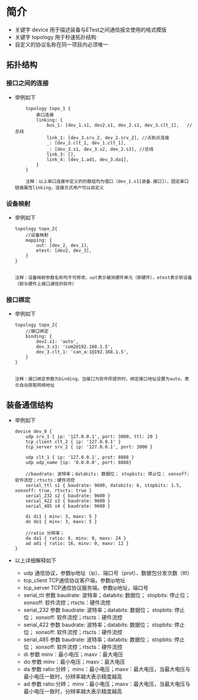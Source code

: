# 简介

+ 关键字 device 用于描述装备与ETest之间通信报文使用的格式模版
+ 关键字 topology  用于秒速拓扑结构
+ 自定义的协议名称在同一项目内必须唯一

## 拓扑结构

### 接口之间的连接

+ 举例如下

    ```
        topology topo_1 {
            串口连接
            linking: {
                bus_1: [dev_1.s1, dev2.s1, dev_2.s1, dev_3.clt_1],   //总线
                link_1: [dev_3.srv_2, dev_2.srv_2], //点到点连接
                _: [dev_2.clt_1, dev_1.clt_1],
                _: [dev_3.s1, dev_3.s2, dev_2.s3], //总线
                link_3: [],
                link_4: [dev_1.ad1, dev_3.da1],
            }
        }

        注释：以上串口连接中定义的的数组均为借口（dev_1.s1[装备.接口]），固定串口链接属性linking，连接方式用户可以自定义
    ```

### 设备映射 

+ 举例如下
    ```
    topology topo_2{
        //设备映射
        mapping: {
            uut: [dev_2, dev_1],   
            etest: [dev2, dev_3], 
        }
    }
    
    
    注释：设备映射参数名称均不可修改，uut表示被测硬件单元（即硬件），etest表示软设备（即与硬件上接口通信的软件）
    ```
### 接口绑定

+ 举例如下
    ```
    topology topo_2{
        //接口绑定
        binding: {
            dev2.s1: 'auto',
            dev_3.s1: 'com2@192.168.1.5',
            dev_3.clt_1: 'can_a:1@192.168.1.5',
        }
    }
     
     
    注释：接口绑定参数为binding，当接口为软件所提供时，绑定接口地址设置为auto，表示自动获取网络地址
     ```


## 装备通信结构

+ 举例如下
    ```
    device dev_0 {
        udp srv_1 { ip: '127.0.0.1', port: 3000, ttl: 20 }
        tcp_client clt_2 { ip: '127.0.0.1' }
        tcp_server srv_2 { ip: '127.0.0.1', port: 3000 }

        udp clt_1 { ip: '127.0.0.1', prot: 8888 }
        udp udp_name {ip: '0.0.0.0', port: 8888}

        //baudrate: 波特率；databits: 数据位； stopbits: 停止位； xonxoff: 软件流控；rtscts：硬件流控
        serial_ttl s1 { baudrate: 9600, databits: 6, stopbits: 1.5, xonxoff: true, rtscts: true }
        serial_232 s2 { baudrate: 9600 }
        serial_422 s3 { baudrate: 9600 }
        serial_485 s4 { baudrate: 9600 }
    
        di di1 { minv: 3, maxv: 5 }
        do do1 { minv: 3, maxv: 5 }

        //ratio 分辨率；
        da da1 { ratio: 8, minv: 0, maxv: 24 }
        ad ad1 { ratio: 16, minv: 0, maxv: 12 }
    }
    ```
+ 以上详细解释如下

    - udp 通信协议，参数ip地址（ip）、端口号（prot）、数据包分发次数（ttl）
    - tcp_client  TCP通信协议客户端，参数ip地址
    - tcp_server  TCP通信协议服务端，参数ip地址，端口号
    - serial_ttl  参数 baudrate: 波特率；databits: 数据位； stopbits: 停止位； xonxoff: 软件流控；rtscts：硬件流控
    - serial_232  参数 baudrate: 波特率；databits: 数据位； stopbits: 停止位； xonxoff: 软件流控；rtscts：硬件流控
    - serial_422  参数 baudrate: 波特率；databits: 数据位； stopbits: 停止位； xonxoff: 软件流控；rtscts：硬件流控
    - serial_485  参数 baudrate: 波特率；databits: 数据位； stopbits: 停止位； xonxoff: 软件流控；rtscts：硬件流控
    - di  参数 minv：最小电压；maxv：最大电压
    - do  参数 minv：最小电压；maxv：最大电压
    - da  参数 ratio:分辨； minv：最小电压；maxv：最大电压，当最大电压与最小电压一致时，分辨率越大表示精度越高
    - ad  参数 ratio:分辨； minv：最小电压；maxv：最大电压，当最大电压与最小电压一致时，分辨率越大表示精度越高
